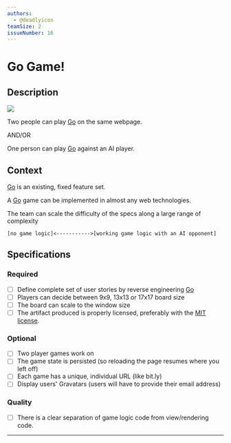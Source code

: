 ```yaml
---
authors:
  - @deadlyicon
teamSize: 2
issueNumber: 16
---
```


# Go Game!

## Description

![](https://upload.wikimedia.org/wikipedia/commons/thumb/f/f3/Go-board-animated.gif/120px-Go-board-animated.gif)

Two people can play [Go](https://en.wikipedia.org/wiki/Go_%28game%29) on the same webpage.

AND/OR 

One person can play [Go](https://en.wikipedia.org/wiki/Go_%28game%29) against an AI player. 
## Context

[Go](https://en.wikipedia.org/wiki/Go_%28game%29) is an existing, fixed feature set. 

A [Go](https://en.wikipedia.org/wiki/Go_%28game%29) game can be implemented in almost any web technologies. 

The team can scale the difficulty of the specs along a large range of complexity

```
[no game logic]<----------->[working game logic with an AI opponent]
```
## Specifications
### Required
- [ ] Define complete set of user stories by reverse engineering [Go](https://en.wikipedia.org/wiki/Go_%28game%29)
- [ ] Players can decide between 9x9, 13x13 or 17x17 board size
- [ ] The board can scale to the window size
- [ ] The artifact produced is properly licensed, preferably with the [MIT license](https://opensource.org/licenses/MIT).
### Optional
- [ ] Two player games work on
- [ ] The game state is persisted (so reloading the page resumes where you left off)
- [ ] Each game has a unique, individual URL (like bit.ly)
- [ ] Display users' Gravatars (users will have to provide their email address)
### Quality
- [ ] There is a clear separation of game logic code from view/rendering code.

---






